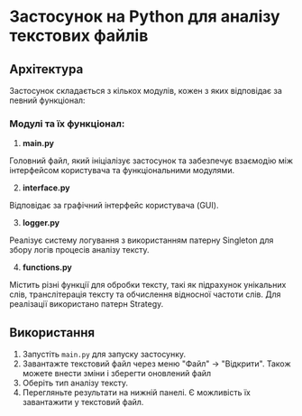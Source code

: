 # Застосунок на Python для аналізу текстових файлів

## Архітектура

Застосунок складається з кількох модулів, кожен з яких відповідає за певний функціонал:

### Модулі та їх функціонал:

1. **main.py**

Головний файл, який ініціалізує застосунок та забезпечує взаємодію між інтерфейсом користувача та 
функціональними модулями.

2. **interface.py**

Відповідає за графічний інтерфейс користувача (GUI).

3. **logger.py**

Реалізує систему логування з використанням патерну Singleton для збору логів процесів аналізу тексту.

4. **functions.py**

Містить різні функції для обробки тексту, такі як підрахунок унікальних слів, транслітерація тексту та обчислення 
відносної частоти слів. Для реалізації використано патерн Strategy.


## Використання

1. Запустіть `main.py` для запуску застосунку.
2. Завантажте текстовий файл через меню "Файл" -> "Відкрити". Також можете внести зміни і зберегти оновлений файл
3. Оберіть тип аналізу тексту.
4. Перегляньте результати на нижній панелі. Є можливість їх завантажити у текстовий файл.
